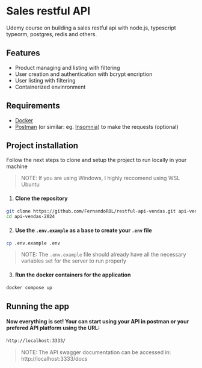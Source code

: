# Sales restful API

Udemy course on building a sales restful api with node.js, typescript typeorm, postgres, redis and others.

## Features

- Product managing and listing with filtering
- User creation and authentication with bcrypt encription
- User listing with filtering
- Containerized envinronment

## Requirements

- [Docker](https://docs.docker.com/get-started/get-docker/)
- [Postman](https://www.postman.com/downloads/) (or similar: eg. [Insomnia](https://insomnia.rest/download)) to make the requests (optional)

## Project installation

Follow the next steps to clone and setup the project to run locally in your machine

> NOTE: If you are using Windows, I highly reccomend using WSL Ubuntu 

1. #### Clone the repository

```bash
git clone https://github.com/FernandoROL/restful-api-vendas.git api-vendas-2024
cd api-vendas-2024
```

2. #### Use the `.env.example` as a base to create your `.env` file

```bash
cp .env.example .env 
```

> NOTE: The `.env.example` file should already have all the necessary variables set for the server to run properly

3. #### Run the docker containers for the application 

```bash
docker compose up
```

## Running the app

#### Now everything is set! Your can start using your API in postman or your prefered API platform using the URL: 

```bash
http://localhost:3333/
```
> NOTE: The API swagger documentation can be accessed in: http://localhost:3333/docs

